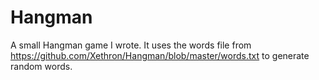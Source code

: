 # Hangman

A small Hangman game I wrote. It uses the words file from https://github.com/Xethron/Hangman/blob/master/words.txt to generate random words.
